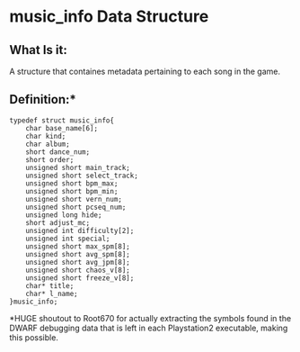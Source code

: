 # music_info Data Structure
## What Is it:
A structure that containes metadata pertaining to each song in the game.

## Definition:*
```
typedef struct music_info{
    char base_name[6];
    char kind;
    char album;
    short dance_num;
    short order;
    unsigned short main_track;
    unsigned short select_track;
    unsigned short bpm_max;
    unsigned short bpm_min;
    unsigned short vern_num;
    unsigned short pcseq_num;
    unsigned long hide;
    short adjust_mc;
    unsigned int difficulty[2];
    unsigned int special;
    unsigned short max_spm[8];
    unsigned short avg_spm[8];
    unsigned short avg_jpm[8];
    unsigned short chaos_v[8];
    unsigned short freeze_v[8];
    char* title;
    char* l_name;
}music_info;
```

*HUGE shoutout to Root670 for actually extracting the symbols found in the DWARF debugging 
data that is left in each Playstation2 executable, making this possible.
